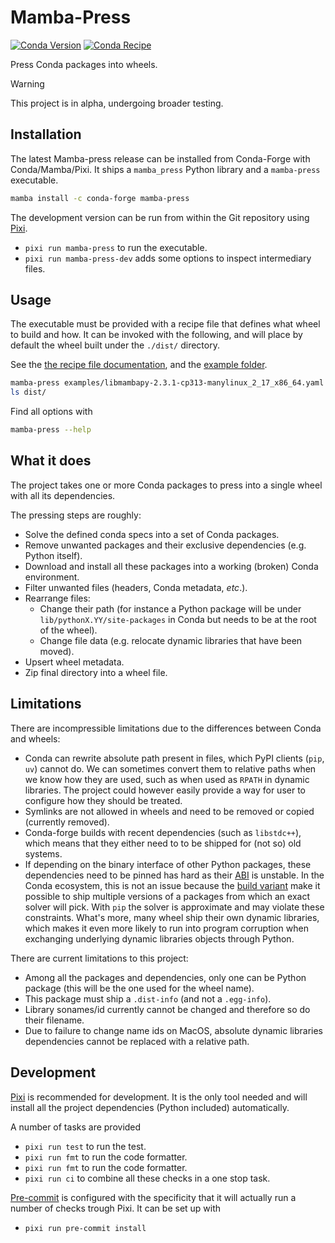 # Mamba-Press
[![Conda Version](https://img.shields.io/conda/vn/conda-forge/mamba-press.svg)](https://anaconda.org/conda-forge/mamba-press)
[![Conda Recipe](https://img.shields.io/badge/recipe-mamba--press-green.svg)](https://github.com/conda-forge/mamba-press-feedstock)

Press Conda packages into wheels.

> [!WARNING]
> This project is in alpha, undergoing broader testing.


## Installation
The latest Mamba-press release can be installed from Conda-Forge with Conda/Mamba/Pixi.
It ships a ``mamba_press`` Python library and a ``mamba-press`` executable.

```bash
mamba install -c conda-forge mamba-press
```

The development version can be run from within the Git repository using [Pixi](https://pixi.sh).
- `pixi run mamba-press` to run the executable.
- `pixi run mamba-press-dev` adds some options to inspect intermediary files.


## Usage
The executable must be provided with a recipe file that defines what wheel to build and how.
It can be invoked with the following, and will place by default the wheel built under the `./dist/`
directory.

See the [the recipe file documentation](docs/recipe.md), and the [example folder](examples/).

```bash
mamba-press examples/libmambapy-2.3.1-cp313-manylinux_2_17_x86_64.yaml
ls dist/
```

Find all options with
```bash
mamba-press --help
```


## What it does
The project takes one or more Conda packages to press into a single wheel with all its
dependencies.

The pressing steps are roughly:
- Solve the defined conda specs into a set of Conda packages.
- Remove unwanted packages and their exclusive dependencies (e.g. Python itself).
- Download and install all these packages into a working (broken) Conda environment.
- Filter unwanted files (headers, Conda metadata, _etc_.).
- Rearrange files:
  - Change their path (for instance a Python package will be under ``lib/pythonX.YY/site-packages``
    in Conda but needs to be at the root of the wheel).
  - Change file data (e.g. relocate dynamic libraries that have been moved).
- Upsert wheel metadata.
- Zip final directory into a wheel file.


## Limitations
There are incompressible limitations due to the differences between Conda and wheels:
- Conda can rewrite absolute path present in files, which PyPI clients (``pip``, ``uv``) cannot do.
  We can sometimes convert them to relative paths when we know how they are used, such as when used
  as ``RPATH`` in dynamic libraries. The project could however easily provide a way for user to
  configure how they should be treated.
- Symlinks are not allowed in wheels and need to be removed or copied (currently removed).
- Conda-forge builds with recent dependencies (such as ``libstdc++``), which means that they either
  need to to be shipped for (not so) old systems.
- If depending on the binary interface of other Python packages, these dependencies need to be
  pinned has hard as their [ABI](https://en.wikipedia.org/wiki/Application_binary_interface) is
  unstable.
  In the Conda ecosystem, this is not an issue because the
  [build variant](https://docs.conda.io/projects/conda-build/en/stable/resources/variants.html)
  make it possible to ship multiple versions of a packages from which an exact solver
  will pick.
  With ``pip`` the solver is approximate and may violate these constraints.
  What's more, many wheel ship their own dynamic libraries, which makes it even more likely to run
  into program corruption when exchanging underlying dynamic libraries objects through Python.

There are current limitations to this project:
- Among all the packages and dependencies, only one can be Python package (this will be the one used
for the wheel name).
- This package must ship a ``.dist-info`` (and not a ``.egg-info``).
- Library sonames/id currently cannot be changed and therefore so do their filename.
- Due to failure to change name ids on MacOS, absolute dynamic libraries dependencies cannot be
replaced with a relative path.


## Development
[Pixi](https://pixi.sh/) is recommended for development. It is the only tool needed and will
install all the project dependencies (Python included) automatically.

A number of tasks are provided
- `pixi run test` to run the test.
- `pixi run fmt` to run the code formatter.
- `pixi run fmt` to run the code formatter.
- `pixi run ci` to combine all these checks in a one stop task.

[Pre-commit](https://pre-commit.com/) is configured with the specificity that it will actually run
a number of checks trough Pixi.
It can be set up with
- `pixi run pre-commit install`
